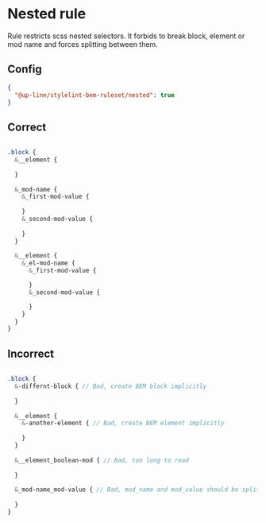 # Nested rule 

Rule restricts scss nested selectors. 
It forbids to break block, element or mod name and forces splitting between them.

## Config

```json
{
  "@up-line/stylelint-bem-ruleset/nested": true
}
```

## Correct 

```scss

.block {
  &__element {
    
  }
  
  &_mod-name {
    &_first-mod-value {
      
    }
    &_second-mod-value {
      
    }
  }
  
  &__element {
    &_el-mod-name {
      &_first-mod-value {

      }
      &_second-mod-value {

      }
    }
  }
}

```


## Incorrect 

```scss

.block {
  &-differnt-block { // Bad, create BEM block implicitly  
    
  }
  
  &__element {
    &-another-element { // Bad, create BEM element implicitly
      
    }
  }
  
  &__element_boolean-mod { // Bad, too long to read
    
  }
  
  &_mod-name_mod-value { // Bad, mod_name and mod_value should be split
    
  }
}

```
